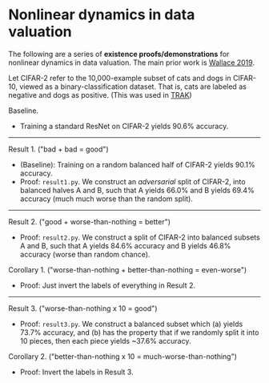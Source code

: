 # Nonlinear dynamics in data valuation
The following are a series of **existence proofs/demonstrations** for nonlinear dynamics in data valuation.
The main prior work is [Wallace 2019](https://distill.pub/2019/advex-bugs-discussion/response-6/).

Let CIFAR-2 refer to the 10,000-example subset of cats and dogs in CIFAR-10, viewed as a binary-classification dataset.
That is, cats are labeled as negative and dogs as positive. (This was used in [TRAK](https://arxiv.org/abs/2303.14186))

Baseline.

- Training a standard ResNet on CIFAR-2 yields 90.6% accuracy.
---------------

Result 1. ("bad + bad = good")

- (Baseline): Training on a random balanced half of CIFAR-2 yields 90.1% accuracy.
- Proof: `result1.py`. We construct an *adversarial* split of CIFAR-2, into balanced halves A and B, such that A yields 66.0% and B yields 69.4% accuracy (much much worse than the random split).

---

Result 2. ("good + worse-than-nothing = better")

- Proof: `result2.py`. We construct a split of CIFAR-2 into balanced subsets A and B, such that A yields 84.6% accuracy and B yields 46.8% accuracy (worse than random chance).

Corollary 1. ("worse-than-nothing + better-than-nothing = even-worse")

- Proof: Just invert the labels of everything in Result 2.

---

Result 3. ("worse-than-nothing x 10 = good")

- Proof: `result3.py`. We construct a balanced subset which (a) yields 73.7% accuracy, and (b) has the property that if we randomly split it into 10 pieces, then each piece yields ~37.6% accuracy.

Corollary 2. ("better-than-nothing x 10 = much-worse-than-nothing")

- Proof: Invert the labels in Result 3.

